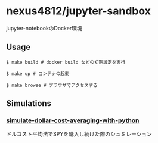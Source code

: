 # nexus4812/jupyter-sandbox
jupyter-notebookのDocker環境

## Usage
```shell
$ make build # docker build などの初期設定を実行

$ make up # コンテナの起動

$ make browse # ブラウザでアクセスする
```

## Simulations  
### [simulate-dollar-cost-averaging-with-python](https://github.com/nexus4812/jupyter-sandbox/blob/master/src/simulate-dollar-cost-averaging-with-python.ipynb)
ドルコスト平均法でSPYを購入し続けた際のシュミレーション
